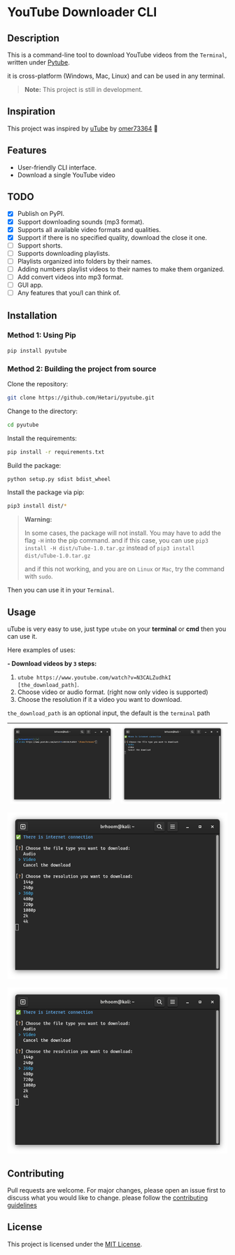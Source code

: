 # YouTube Downloader CLI

## Description

This is a command-line tool to download YouTube videos from the `Terminal`, written under [Pytube](https://pytube.io/).

it is cross-platform (Windows, Mac, Linux) and can be used in any terminal.

> **Note:** This project is still in development.

## Inspiration

This project was inspired by [uTube](https://github.com/omer73364/uTube/) by [omer73364](https://github.com/omer73364) 🤩

## Features

- User-friendly CLI interface.
- Download a single YouTube video

## TODO

- [x] Publish on PyPI.
- [x] Support downloading sounds (mp3 format).
- [x] Supports all available video formats and qualities.
- [x] Support if there is no specified quality, download the close it one.
- [ ] Support shorts.
- [ ] Supports downloading playlists.
- [ ] Playlists organized into folders by their names.
- [ ] Adding numbers playlist videos to their names to make them organized.
- [ ] Add convert videos into mp3 format.
- [ ] GUI app.
- [ ] Any features that you/I can think of.

## Installation

### Method 1: Using Pip

```bash
pip install pyutube
```

### Method 2: Building the project from source

Clone the repository:

```bash
git clone https://github.com/Hetari/pyutube.git
```

Change to the directory:

```bash
cd pyutube
```

Install the requirements:

```bash
pip install -r requirements.txt
```

Build the package:

```bash
python setup.py sdist bdist_wheel
```

Install the package via pip:

```bash
pip3 install dist/*
```

> **Warning:**
>
> In some cases, the package will not install. You may have to add the flag `-H` into the pip command. and if this case, you can use `pip3 install -H dist/uTube-1.0.tar.gz` instead of `pip3 install dist/uTube-1.0.tar.gz`
>
> and if this not working, and you are on `Linux` or `Mac`, try the command with `sudo`.

Then you can use it in your `Terminal`.

## Usage

uTube is very easy to use, just type `utube` on your **terminal** or **cmd** then you can use it.

Here examples of uses:

**- Download videos by `3` steps:**

1.  `utube https://www.youtube.com/watch?v=N3CALZudhkI [the_download_path]`.
2.  Choose video or audio format. (right now only video is supported)
3.  Choose the resolution if it a video you want to download.

`the_download_path` is an optional input, the default is the `terminal` path

| ![enter image description here](pyutube/images/image1.png) | ![enter image description here](pyutube/images/image2.png) |
| ---------------------------------------------------------- | ---------------------------------------------------------- |

<div style="text-align: center;">
    <img src="pyutube/images/image3.png" />
    <br />
    <br />
    <img src="pyutube/images/image3.png" />

</div>

## Contributing

Pull requests are welcome. For major changes, please open an issue first to discuss what you would like to change.
please follow the [contributing guidelines](https://github.com/Hetari/pyutube/blob/main/CONTRIBUTING.md)

## License

This project is licensed under the [MIT License](https://github.com/Hetari/pyutube/blob/main/LICENSE.md).
